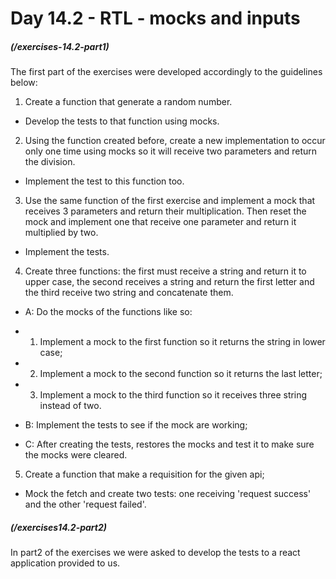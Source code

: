 # Day 14.2 - RTL - mocks and inputs


##### (/exercises-14.2-part1)

The first part of the exercises were developed accordingly to the guidelines below:

1. Create a function that generate a random number.
* Develop the tests to that function using mocks.

2. Using the function created before, create a new implementation to occur only one time using mocks so it will receive two parameters and return the division.
* Implement the test to this function too.

3. Use the same function of the first exercise and implement a mock that receives 3 parameters and return their multiplication. Then reset the mock and implement one that receive one parameter and return it multiplied by two.
* Implement the tests.

4. Create three functions: the first must receive a string and return it to upper case, the second receives a string and return the first letter and the third receive two string and concatenate them.
* A: Do the mocks of the functions like so:
* 1. Implement a mock to the first function so it returns the string in lower case;
* 2. Implement a mock to the second function so it returns the last letter;
* 3. Implement a mock to the third function so it receives three string instead of two.

* B: Implement the tests to see if the mock are working;
* C: After creating the tests, restores the mocks and test it to make sure the mocks were cleared.

5. Create a function that make a requisition for the given api;
* Mock the fetch and create two tests: one receiving 'request success' and the other 'request failed'.


##### (/exercises14.2-part2)

In part2 of the exercises we were asked to develop the tests to a react application provided to us.

